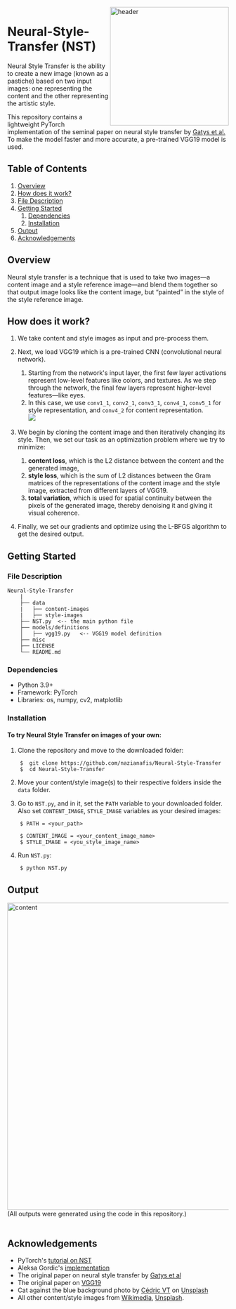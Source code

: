 <br>
<img src="https://github.com/nazianafis/Neural-Style-Transfer/blob/main/misc/NST-gif.gif" alt="header" align="right" width="270"/>

# Neural-Style-Transfer (NST)

Neural Style Transfer is the ability to create a new image (known as a pastiche) based on two input images: one representing the content and the other representing the artistic style.

This repository contains a lightweight PyTorch implementation of the seminal paper on neural style transfer by [Gatys et al.](https://www.cv-foundation.org/openaccess/content_cvpr_2016/papers/Gatys_Image_Style_Transfer_CVPR_2016_paper.pdf) To make the model faster and more accurate, a pre-trained VGG19 model is used.

## Table of Contents

1. [Overview](#overview)
2. [How does it work?](#working)
3. [File Description](#description)
4. [Getting Started](#getting-started)
    1. [Dependencies](#dependencies)
    2. [Installation](#installation)
5. [Output](#output)
6. [Acknowledgements](#ack)

## Overview <a name="overview"></a>

Neural style transfer is a technique that is used to take two images—a content image and a style reference image—and blend them together so that output image looks like the content image, but “painted” in the style of the style reference image.

## How does it work?<a name="working"></a>

1. We take content and style images as input and pre-process them.
2. Next, we load VGG19 which is a pre-trained CNN (convolutional neural network).
    1. Starting from the network's input layer, the first few layer activations represent low-level features like colors, and textures. As we step through the network, the final few layers represent higher-level features—like eyes.
    2. In this case, we use `conv1_1`, `conv2_1`, `conv3_1`, `conv4_1`, `conv5_1` for style representation, and `conv4_2` for content representation.    
![](https://github.com/nazianafis/Neural-Style-Transfer/blob/main/misc/NST-architecture.png)

3. We begin by cloning the content image and then iteratively changing its style. Then, we set our task as an optimization problem where we try to minimize:
    1. **content loss**, which is the L2 distance between the content and the generated image,
    2. **style loss**, which is the sum of L2 distances between the Gram matrices of the representations of the content image and the style image, extracted from different layers of VGG19.
    3. **total variation**, which is used for spatial continuity between the pixels of the generated image, thereby denoising it and giving it visual coherence.
4. Finally, we set our gradients and optimize using the L-BFGS algorithm to get the desired output.

## Getting Started <a name="getting-started"></a>

### File Description <a name="description"></a>

    Neural-Style-Transfer
        |
        ├── data
        |   ├── content-images
        |   ├── style-images
        ├── NST.py  <-- the main python file
        ├── models/definitions     
        │   ├── vgg19.py   <-- VGG19 model definition
        ├── misc
        ├── LICENSE
        └── README.md

### Dependencies <a name="dependencies"></a>
*    Python 3.9+
*    Framework: PyTorch
*    Libraries: os, numpy, cv2, matplotlib

### Installation <a name="installation"></a>

#### To try Neural Style Transfer on images of your own:

1. Clone the repository and move to the downloaded folder:
```
    $  git clone https://github.com/nazianafis/Neural-Style-Transfer
    $  cd Neural-Style-Transfer
```
2. Move your content/style image(s) to their respective folders inside the `data` folder.

3. Go to `NST.py`, and in it, set the `PATH` variable to your downloaded folder. Also set `CONTENT_IMAGE`, `STYLE_IMAGE` variables as your desired images:
```
    $ PATH = <your_path>
    
    $ CONTENT_IMAGE = <your_content_image_name>
    $ STYLE_IMAGE = <you_style_image_name>
```
4. Run `NST.py`:
```
    $ python NST.py
```

## Output <a name="output"></a>

<img src="https://github.com/nazianafis/Neural-Style-Transfer/blob/main/misc/NST-outputs.png" alt="content" width="700"/>
(All outputs were generated using the code in this repository.)
<br><br>


## Acknowledgements <a name="ack"></a>

* PyTorch's [tutorial on NST](https://pytorch.org/tutorials/advanced/neural_style_tutorial.html)
* Aleksa Gordic's [implementation](https://github.com/gordicaleksa/pytorch-neural-style-transfer)
* The original paper on neural style transfer by [Gatys et al](https://www.cv-foundation.org/openaccess/content_cvpr_2016/papers/Gatys_Image_Style_Transfer_CVPR_2016_paper.pdf) 
* The original paper on [VGG19](https://arxiv.org/abs/1409.1556)
* Cat against the blue background photo by <a href="https://unsplash.com/@cedric_photography?utm_source=unsplash&utm_medium=referral&utm_content=creditCopyText">Cédric VT</a> on <a href="https://unsplash.com/s/photos/cat?utm_source=unsplash&utm_medium=referral&utm_content=creditCopyText">Unsplash</a>
* All other content/style images from [Wikimedia](https://commons.wikimedia.org/wiki/Category:Images), [Unsplash](https://unsplash.com/).

